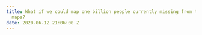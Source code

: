 ```yaml
---
title: What if we could map one billion people currently missing from the world’s
  maps?
date: 2020-06-12 21:06:00 Z
---
```


